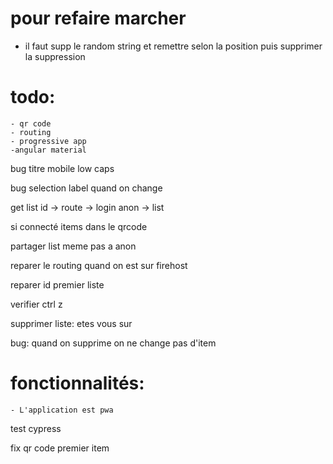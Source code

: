 # pour refaire marcher 
 - il faut supp le random string et remettre selon
 la position puis supprimer la suppression

# todo:
    - qr code
    - routing
    - progressive app
    -angular material

bug titre mobile low caps

bug selection label quand on change

get list id -> route -> login anon -> list

si connecté items dans le qrcode

partager list meme pas a anon

reparer le routing quand on est sur firehost

reparer id premier liste

verifier ctrl z

supprimer liste: etes vous sur



bug: quand on supprime on ne change pas d'item
# fonctionnalités:
    - L'application est pwa

test cypress

fix qr code premier item